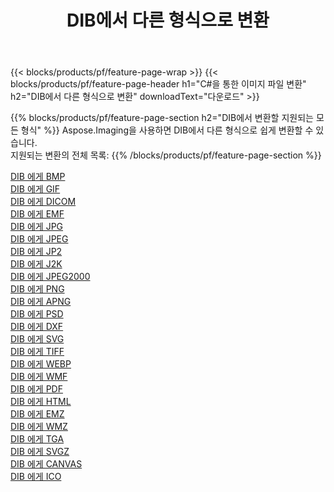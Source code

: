 ﻿---
title: DIB에서 다른 형식으로 변환 
weight: 3920
url: /ko/net/conversion/from/dib 
lang: ko
langdirlevel: 2
locales: zh-hans,ja,it,ru,de,es,fr,nl,id,lt,pl,pt,vi,tr,ko,zh-hant,ar,hi,th,sv,cs,uk,he
description: Aspose.Imaging을 사용하면 DIB에서 다른 형식으로 쉽게 변환할 수 있습니다.
---

{{< blocks/products/pf/feature-page-wrap >}}
{{< blocks/products/pf/feature-page-header h1="C#을 통한 이미지 파일 변환" h2="DIB에서 다른 형식으로 변환" downloadText="다운로드" >}}


{{% blocks/products/pf/feature-page-section  h2="DIB에서 변환할 지원되는 모든 형식" %}}
Aspose.Imaging을 사용하면 DIB에서 다른 형식으로 쉽게 변환할 수 있습니다.
<br/>
지원되는 변환의 전체 목록:
{{% /blocks/products/pf/feature-page-section %}}
<div class="container-fluid productfamilypage bg-gray">
    <div class="convertypes bg-gray agp-content section">
        <div class="container">
		<div class="row other-converters">
		    <div class='col-md-2 other-converter remove-lp remove-rp'><a href="/imaging/ko/net/conversion/dib-to-bmp" >DIB 에게 BMP</a></div><div class='col-md-2 other-converter remove-lp remove-rp'><a href="/imaging/ko/net/conversion/dib-to-gif" >DIB 에게 GIF</a></div><div class='col-md-2 other-converter remove-lp remove-rp'><a href="/imaging/ko/net/conversion/dib-to-dicom" >DIB 에게 DICOM</a></div><div class='col-md-2 other-converter remove-lp remove-rp'><a href="/imaging/ko/net/conversion/dib-to-emf" >DIB 에게 EMF</a></div><div class='col-md-2 other-converter remove-lp remove-rp'><a href="/imaging/ko/net/conversion/dib-to-jpg" >DIB 에게 JPG</a></div><div class='col-md-2 other-converter remove-lp remove-rp'><a href="/imaging/ko/net/conversion/dib-to-jpeg" >DIB 에게 JPEG</a></div><div class='col-md-2 other-converter remove-lp remove-rp'><a href="/imaging/ko/net/conversion/dib-to-jp2" >DIB 에게 JP2</a></div><div class='col-md-2 other-converter remove-lp remove-rp'><a href="/imaging/ko/net/conversion/dib-to-j2k" >DIB 에게 J2K</a></div><div class='col-md-2 other-converter remove-lp remove-rp'><a href="/imaging/ko/net/conversion/dib-to-jpeg2000" >DIB 에게 JPEG2000</a></div><div class='col-md-2 other-converter remove-lp remove-rp'><a href="/imaging/ko/net/conversion/dib-to-png" >DIB 에게 PNG</a></div><div class='col-md-2 other-converter remove-lp remove-rp'><a href="/imaging/ko/net/conversion/dib-to-apng" >DIB 에게 APNG</a></div><div class='col-md-2 other-converter remove-lp remove-rp'><a href="/imaging/ko/net/conversion/dib-to-psd" >DIB 에게 PSD</a></div><div class='col-md-2 other-converter remove-lp remove-rp'><a href="/imaging/ko/net/conversion/dib-to-dxf" >DIB 에게 DXF</a></div><div class='col-md-2 other-converter remove-lp remove-rp'><a href="/imaging/ko/net/conversion/dib-to-svg" >DIB 에게 SVG</a></div><div class='col-md-2 other-converter remove-lp remove-rp'><a href="/imaging/ko/net/conversion/dib-to-tiff" >DIB 에게 TIFF</a></div><div class='col-md-2 other-converter remove-lp remove-rp'><a href="/imaging/ko/net/conversion/dib-to-webp" >DIB 에게 WEBP</a></div><div class='col-md-2 other-converter remove-lp remove-rp'><a href="/imaging/ko/net/conversion/dib-to-wmf" >DIB 에게 WMF</a></div><div class='col-md-2 other-converter remove-lp remove-rp'><a href="/imaging/ko/net/conversion/dib-to-pdf" >DIB 에게 PDF</a></div><div class='col-md-2 other-converter remove-lp remove-rp'><a href="/imaging/ko/net/conversion/dib-to-html" >DIB 에게 HTML</a></div><div class='col-md-2 other-converter remove-lp remove-rp'><a href="/imaging/ko/net/conversion/dib-to-emz" >DIB 에게 EMZ</a></div><div class='col-md-2 other-converter remove-lp remove-rp'><a href="/imaging/ko/net/conversion/dib-to-wmz" >DIB 에게 WMZ</a></div><div class='col-md-2 other-converter remove-lp remove-rp'><a href="/imaging/ko/net/conversion/dib-to-tga" >DIB 에게 TGA</a></div><div class='col-md-2 other-converter remove-lp remove-rp'><a href="/imaging/ko/net/conversion/dib-to-svgz" >DIB 에게 SVGZ</a></div><div class='col-md-2 other-converter remove-lp remove-rp'><a href="/imaging/ko/net/conversion/dib-to-canvas" >DIB 에게 CANVAS</a></div><div class='col-md-2 other-converter remove-lp remove-rp'><a href="/imaging/ko/net/conversion/dib-to-ico" >DIB 에게 ICO</a></div>
                </div>
        </div>
    </div>
</div>
<br/>

